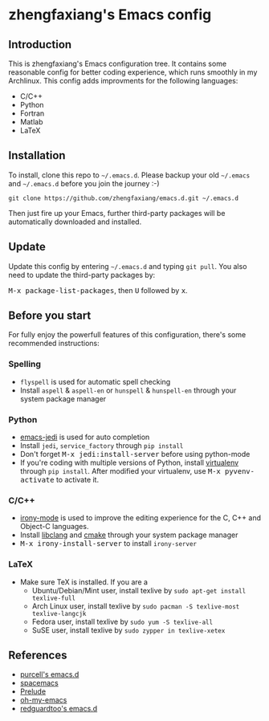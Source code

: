 # zhengfaxiang's Emacs config #

## Introduction ##

This is zhengfaxiang's Emacs configuration tree. It contains some reasonable 
config for better coding experience, which runs smoothly in my Archlinux. This
config adds improvments for the following languages:

* C/C++
* Python
* Fortran
* Matlab
* LaTeX

## Installation ##

To install, clone this repo to `~/.emacs.d`. Please backup your old `~/.emacs`
and `~/.emacs.d` before you join the journey :-)

```
git clone https://github.com/zhengfaxiang/emacs.d.git ~/.emacs.d
```

Then just fire up your Emacs, further third-party packages will be automatically
downloaded and installed.

## Update ##

Update this config by entering `~/.emacs.d` and typing `git pull`. You also need
to update the third-party packages by:

<kbd>M-x package-list-packages</kbd>, then <kbd>U</kbd> followed by <kbd>x</kbd>.

## Before you start ##

For fully enjoy the powerfull features of this configuration, there's some
recommended instructions:

### Spelling ###

* `flyspell` is used for automatic spell checking
* Install `aspell` & `aspell-en` or `hunspell` & `hunspell-en` through your
system package manager

### Python ###

* [emacs-jedi](https://github.com/tkf/emacs-jedi) is used for auto completion
* Install `jedi`, `service_factory` through `pip install`
* Don't forget <kbd>M-x jedi:install-server</kbd> before using python-mode
* If you're coding with multiple versions of Python, install
[virtualenv](https://virtualenv.pypa.io/en/latest/)
through `pip install`. After modified your virtualenv, use
<kbd>M-x pyvenv-activate</kbd> to activate it.

### C/C++ ###

* [irony-mode](https://github.com/Sarcasm/irony-mode) is used to improve
the editing experience for the C, C++ and Object-C languages.
* Install [libclang](http://clang.llvm.org/doxygen/group__CINDEX.html) and
[cmake](http://www.cmake.org/) through your system package manager
* <kbd>M-x irony-install-server</kbd> to install `irony-server`

### LaTeX ###

* Make sure TeX is installed. If you are a
  * Ubuntu/Debian/Mint user, install texlive by
  `sudo apt-get install texlive-full`
  * Arch Linux user, install texlive by
  `sudo pacman -S texlive-most texlive-langcjk`
  * Fedora user, install texlive by `sudo yum -S texlive-all`
  * SuSE user, install texlive by `sudo zypper in texlive-xetex`

## References ##

* [purcell's emacs.d](https://github.com/purcell/emacs.d)
* [spacemacs](https://github.com/syl20bnr/spacemacs)
* [Prelude](https://github.com/bbatsov/prelude)
* [oh-my-emacs](https://github.com/xiaohanyu/oh-my-emacs)
* [redguardtoo's emacs.d](https://github.com/redguardtoo/emacs.d)
